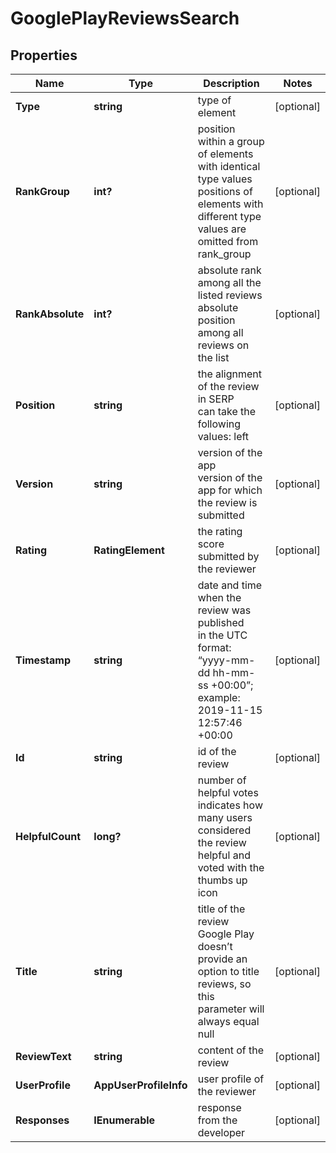 # GooglePlayReviewsSearch


## Properties

| Name | Type | Description | Notes |
|------------ | ------------- | ------------- | -------------|
**Type** | **string** | type of element |[optional]|
**RankGroup** | **int?** | position within a group of elements with identical type values<br>positions of elements with different type values are omitted from rank_group |[optional]|
**RankAbsolute** | **int?** | absolute rank among all the listed reviews<br>absolute position among all reviews on the list |[optional]|
**Position** | **string** | the alignment of the review in SERP<br>can take the following values: left |[optional]|
**Version** | **string** | version of the app<br>version of the app for which the review is submitted |[optional]|
**Rating** | **RatingElement** | the rating score submitted by the reviewer |[optional]|
**Timestamp** | **string** | date and time when the review was published<br>in the UTC format: “yyyy-mm-dd hh-mm-ss +00:00”;<br>example:<br>2019-11-15 12:57:46 +00:00 |[optional]|
**Id** | **string** | id of the review |[optional]|
**HelpfulCount** | **long?** | number of helpful votes<br>indicates how many users considered the review helpful and voted with the thumbs up icon |[optional]|
**Title** | **string** | title of the review<br>Google Play doesn’t provide an option to title reviews, so this parameter will always equal null |[optional]|
**ReviewText** | **string** | content of the review |[optional]|
**UserProfile** | **AppUserProfileInfo** | user profile of the reviewer |[optional]|
**Responses** | **IEnumerable<ResponseDataInfo>** | response from the developer |[optional]|